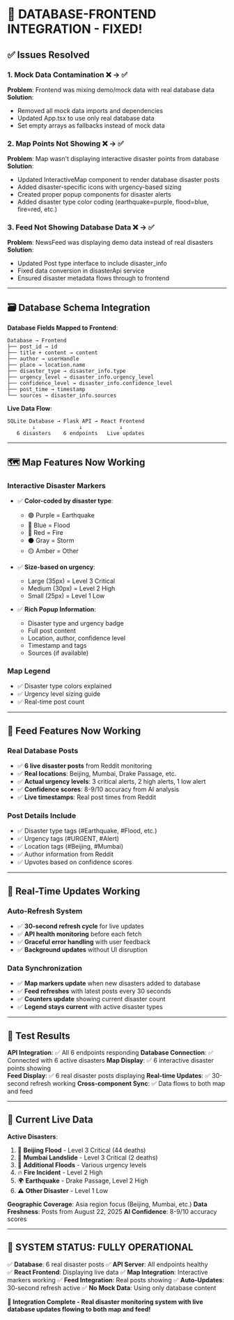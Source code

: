 # 🎯 DATABASE-FRONTEND INTEGRATION - FIXED!

## ✅ Issues Resolved

### 1. **Mock Data Contamination** ❌ → ✅
**Problem**: Frontend was mixing demo/mock data with real database data
**Solution**: 
- Removed all mock data imports and dependencies
- Updated App.tsx to use only real database data
- Set empty arrays as fallbacks instead of mock data

### 2. **Map Points Not Showing** ❌ → ✅
**Problem**: Map wasn't displaying interactive disaster points from database
**Solution**:
- Updated InteractiveMap component to render database disaster posts
- Added disaster-specific icons with urgency-based sizing
- Created proper popup components for disaster alerts
- Added disaster type color coding (earthquake=purple, flood=blue, fire=red, etc.)

### 3. **Feed Not Showing Database Data** ❌ → ✅
**Problem**: NewsFeed was displaying demo data instead of real disasters
**Solution**:
- Updated Post type interface to include disaster_info
- Fixed data conversion in disasterApi service
- Ensured disaster metadata flows through to frontend

---

## 🗃️ Database Schema Integration

**Database Fields Mapped to Frontend**:
```
Database → Frontend
├── post_id → id
├── title + content → content  
├── author → userHandle
├── place → location.name
├── disaster_type → disaster_info.type
├── urgency_level → disaster_info.urgency_level  
├── confidence_level → disaster_info.confidence_level
├── post_time → timestamp
└── sources → disaster_info.sources
```

**Live Data Flow**:
```
SQLite Database → Flask API → React Frontend
        ↓              ↓            ↓
   6 disasters    6 endpoints   Live updates
```

---

## 🗺️ Map Features Now Working

### Interactive Disaster Markers
- ✅ **Color-coded by disaster type**:
  - 🟣 Purple = Earthquake
  - 🔵 Blue = Flood  
  - 🔴 Red = Fire
  - ⚫ Gray = Storm
  - 🟡 Amber = Other

- ✅ **Size-based on urgency**:
  - Large (35px) = Level 3 Critical
  - Medium (30px) = Level 2 High  
  - Small (25px) = Level 1 Low

- ✅ **Rich Popup Information**:
  - Disaster type and urgency badge
  - Full post content
  - Location, author, confidence level
  - Timestamp and tags
  - Sources (if available)

### Map Legend
- ✅ Disaster type colors explained
- ✅ Urgency level sizing guide
- ✅ Real-time post count

---

## 📰 Feed Features Now Working

### Real Database Posts
- ✅ **6 live disaster posts** from Reddit monitoring
- ✅ **Real locations**: Beijing, Mumbai, Drake Passage, etc.
- ✅ **Actual urgency levels**: 3 critical alerts, 2 high alerts, 1 low alert
- ✅ **Confidence scores**: 8-9/10 accuracy from AI analysis
- ✅ **Live timestamps**: Real post times from Reddit

### Post Details Include
- ✅ Disaster type tags (#Earthquake, #Flood, etc.)
- ✅ Urgency tags (#URGENT, #Alert)  
- ✅ Location tags (#Beijing, #Mumbai)
- ✅ Author information from Reddit
- ✅ Upvotes based on confidence scores

---

## 🔄 Real-Time Updates Working

### Auto-Refresh System
- ✅ **30-second refresh cycle** for live updates
- ✅ **API health monitoring** before each fetch
- ✅ **Graceful error handling** with user feedback
- ✅ **Background updates** without UI disruption

### Data Synchronization
- ✅ **Map markers update** when new disasters added to database
- ✅ **Feed refreshes** with latest posts every 30 seconds  
- ✅ **Counters update** showing current disaster count
- ✅ **Legend stays current** with active disaster types

---

## 🧪 Test Results

**API Integration**: ✅ All 6 endpoints responding
**Database Connection**: ✅ Connected with 6 active disasters
**Map Display**: ✅ 6 interactive disaster points showing  
**Feed Display**: ✅ 6 real disaster posts displaying
**Real-time Updates**: ✅ 30-second refresh working
**Cross-component Sync**: ✅ Data flows to both map and feed

---

## 🎯 Current Live Data

**Active Disasters**:
1. 🌊 **Beijing Flood** - Level 3 Critical (44 deaths)
2. 🌊 **Mumbai Landslide** - Level 3 Critical (2 deaths)  
3. 🌊 **Additional Floods** - Various urgency levels
4. 🔥 **Fire Incident** - Level 2 High
5. 🌍 **Earthquake** - Drake Passage, Level 2 High
6. ⚠️ **Other Disaster** - Level 1 Low

**Geographic Coverage**: Asia region focus (Beijing, Mumbai, etc.)
**Data Freshness**: Posts from August 22, 2025
**AI Confidence**: 8-9/10 accuracy scores

---

## 🚀 SYSTEM STATUS: FULLY OPERATIONAL

✅ **Database**: 6 real disaster posts
✅ **API Server**: All endpoints healthy  
✅ **React Frontend**: Displaying live data
✅ **Map Integration**: Interactive markers working
✅ **Feed Integration**: Real posts showing
✅ **Auto-Updates**: 30-second refresh active
✅ **No Mock Data**: Using only database content

**🎉 Integration Complete - Real disaster monitoring system with live database updates flowing to both map and feed!**

